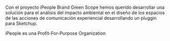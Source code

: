 Con el proyecto iPeople Brand Green Scope hemos querido desarrollar una solución para el análisis del impacto ambiental en el diseño de los espacios de las acciones de comunicación experiencial desarrollando un pluggin para 
Sketchup.

iPeople es una Profit-For-Purpose Organization
